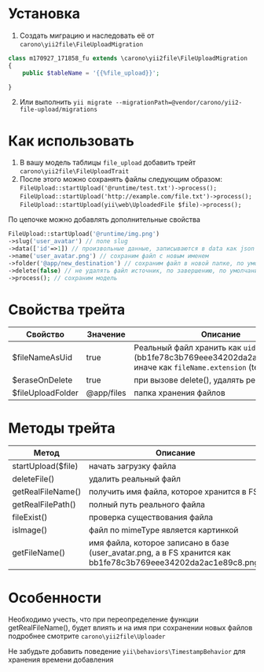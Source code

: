 Установка
=========
1. Создать миграцию и наследовать её от `carono\yii2file\FileUploadMigration`
```php
class m170927_171858_fu extends \carono\yii2file\FileUploadMigration
{
    public $tableName = '{{%file_upload}}';

}
```

2. Или выполнить `yii migrate --migrationPath=@vendor/carono/yii2-file-upload/migrations`

Как использовать
================
1. В вашу модель таблицы `file_upload` добавить трейт `carono\yii2file\FileUploadTrait`  
2. После этого можно сохранять файлы следующим образом:
`FileUpload::startUpload('@runtime/test.txt')->process();`  
`FileUpload::startUpload('http://example.com/file.txt')->process();`
`FileUpload::startUpload(yii\web\UploadedFile $file)->process();`

По цепочке можно добавлять дополнительные свойства  

```php
FileUpload::startUpload('@runtime/img.png')
->slug('user_avatar') // поле slug
->data(['id'=>1]) // произвольные данные, записываются в data как json
->name('user_avatar.png') // сохраним файл с новым именем
->folder('@app/new_destination') // сохраним файл в новой папке, по умолчанию @app/files
->delete(false) // не удалять файл источник, по завершению, по умолчанию - удаляем
->process(); // сохраним модель
```

Свойства трейта
===============
|Свойство|Значение|Описание
|-----|--------|---------
|$fileNameAsUid|true|Реальный файл хранить как `uid.extension` (bb1fe78c3b769eee34202da2ac1e89c8.txt), иначе как `fileName.extension` (test.txt)
|$eraseOnDelete|true|при вызове delete(), удалять реальный файл
|$fileUploadFolder|@app/files|папка хранения файлов

Методы трейта
=============
|Метод|Описание
|-----|--------
|startUpload($file)|начать загрузку файла
|deleteFile()|удалить реальный файл
|getRealFileName()|получить имя файла, которое хранится в FS
|getRealFilePath()|полный путь реального файла
|fileExist()|проверка существования файла
|isImage()|файл по mimeType является картинкой
|getFileName()|имя файла, которое записано в базе (user_avatar.png, а в FS хранится как bb1fe78c3b769eee34202da2ac1e89c8.png)


Особенности
===========
Необходимо учесть, что при переопределение функции getRealFileName(), будет влиять и на имя при сохранении новых файлов
подробнее смотрите `carono\yii2file\Uploader`

Не забудьте добавить поведение `yii\behaviors\TimestampBehavior` для хранения времени добавления

